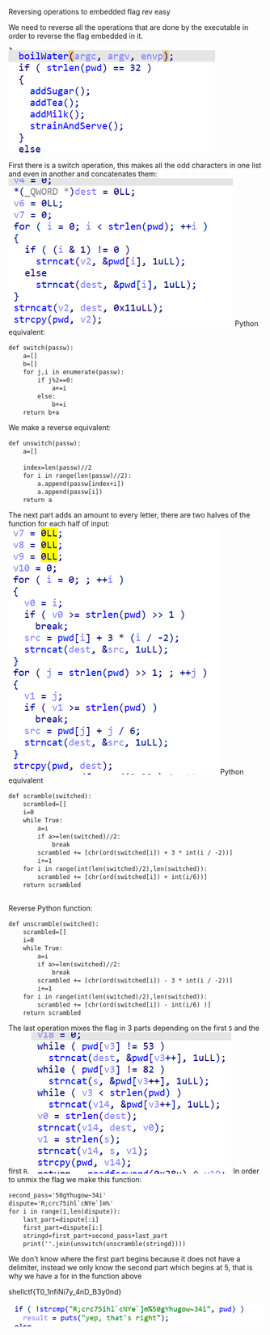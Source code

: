 Reversing operations to embedded flag rev easy

We need to reverse all the operations that are done by the executable in order to reverse the flag embedded in it.

![](2022-08-13-10-36-12.png)

First there is a switch operation, this makes all the odd characters in one list and even in another and concatenates them:
![](2022-08-13-10-36-26.png)
Python equivalent:

```
def switch(passw):
    a=[]
    b=[]
    for j,i in enumerate(passw):
        if j%2==0:
            a+=i
        else:
            b+=i
    return b+a

```

We make a reverse equivalent:

```
def unswitch(passw):
    a=[]

    index=len(passw)//2
    for i in range(len(passw)//2):
        a.append(passw[index+i])
        a.append(passw[i])
    return a

```

The next part adds an amount to every letter, there are two halves of the function for each half of input:
![](S.png)
Python equivalent
```
def scramble(switched):
    scrambled=[]
    i=0
    while True:
        a=i
        if a>=len(switched)//2:
            break
        scrambled += [chr(ord(switched[i]) + 3 * int(i / -2))]
        i+=1
    for i in range(int(len(switched)/2),len(switched)):
        scrambled += [chr(ord(switched[i]) + int(i/6))]
    return scrambled
    

```

Reverse Python function:

```
def unscramble(switched):
    scrambled=[]
    i=0
    while True:
        a=i
        if a>=len(switched)//2:
            break
        scrambled += [chr(ord(switched[i]) - 3 * int(i / -2))]
        i+=1
    for i in range(int(len(switched)/2),len(switched)):
        scrambled += [chr(ord(switched[i]) - int(i/6) )]
    return scrambled

```

The last operation mixes the flag in 3 parts depending on the first `5` and the first `R`.
![](2022-08-13-10-37-31.png)
In order to unmix the flag we make this function:
```
second_pass='50gYhugow~34i'
dispute='R;crc75ihl`cNYe`]m%'
for i in range(1,len(dispute)):
    last_part=dispute[:i]
    first_part=dispute[i:]
    stringd=first_part+second_pass+last_part
    print(''.join(unswitch(unscramble(stringd))))
```
We don't know where the first part begins because it does not have a delimiter, instead we only know the second part which begins at 5, that is why we have a for in the function above

shellctf{T0_1nfiNi7y_4nD_B3y0nd}

![](2022-08-13-10-37-44.png)